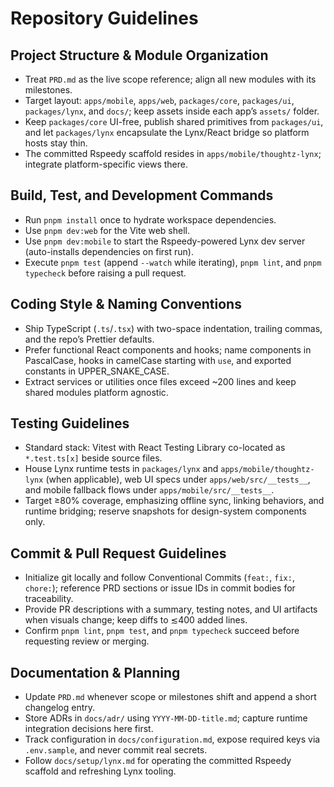 # Repository Guidelines

## Project Structure & Module Organization
- Treat `PRD.md` as the live scope reference; align all new modules with its milestones.
- Target layout: `apps/mobile`, `apps/web`, `packages/core`, `packages/ui`, `packages/lynx`, and `docs/`; keep assets inside each app’s `assets/` folder.
- Keep `packages/core` UI-free, publish shared primitives from `packages/ui`, and let `packages/lynx` encapsulate the Lynx/React bridge so platform hosts stay thin.
- The committed Rspeedy scaffold resides in `apps/mobile/thoughtz-lynx`; integrate platform-specific views there.

## Build, Test, and Development Commands
- Run `pnpm install` once to hydrate workspace dependencies.
- Use `pnpm dev:web` for the Vite web shell.
- Use `pnpm dev:mobile` to start the Rspeedy-powered Lynx dev server (auto-installs dependencies on first run).
- Execute `pnpm test` (append `--watch` while iterating), `pnpm lint`, and `pnpm typecheck` before raising a pull request.

## Coding Style & Naming Conventions
- Ship TypeScript (`.ts`/`.tsx`) with two-space indentation, trailing commas, and the repo’s Prettier defaults.
- Prefer functional React components and hooks; name components in PascalCase, hooks in camelCase starting with `use`, and exported constants in UPPER_SNAKE_CASE.
- Extract services or utilities once files exceed ~200 lines and keep shared modules platform agnostic.

## Testing Guidelines
- Standard stack: Vitest with React Testing Library co-located as `*.test.ts[x]` beside source files.
- House Lynx runtime tests in `packages/lynx` and `apps/mobile/thoughtz-lynx` (when applicable), web UI specs under `apps/web/src/__tests__`, and mobile fallback flows under `apps/mobile/src/__tests__`.
- Target ≥80% coverage, emphasizing offline sync, linking behaviors, and runtime bridging; reserve snapshots for design-system components only.

## Commit & Pull Request Guidelines
- Initialize git locally and follow Conventional Commits (`feat:`, `fix:`, `chore:`); reference PRD sections or issue IDs in commit bodies for traceability.
- Provide PR descriptions with a summary, testing notes, and UI artifacts when visuals change; keep diffs to ≲400 added lines.
- Confirm `pnpm lint`, `pnpm test`, and `pnpm typecheck` succeed before requesting review or merging.

## Documentation & Planning
- Update `PRD.md` whenever scope or milestones shift and append a short changelog entry.
- Store ADRs in `docs/adr/` using `YYYY-MM-DD-title.md`; capture runtime integration decisions here first.
- Track configuration in `docs/configuration.md`, expose required keys via `.env.sample`, and never commit real secrets.
- Follow `docs/setup/lynx.md` for operating the committed Rspeedy scaffold and refreshing Lynx tooling.
